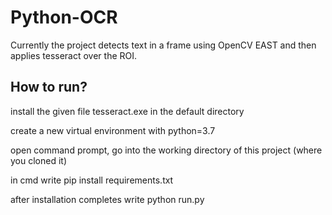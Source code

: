 # Python-OCR
Currently the project detects text in a frame using OpenCV EAST and then applies tesseract over the ROI.

## How to run?
install the given file tesseract.exe in the default directory

create a new virtual environment with python=3.7

open command prompt, go into the working directory of this project (where you cloned it)

in cmd write pip install requirements.txt

after installation completes write python run.py
